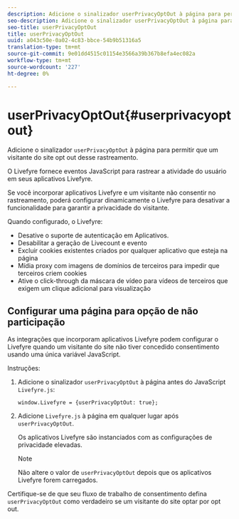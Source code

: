 ```yaml
---
description: Adicione o sinalizador userPrivacyOptOut à página para permitir que um visitante do site opt out esse rastreamento.
seo-description: Adicione o sinalizador userPrivacyOptOut à página para permitir que um visitante do site opt out esse rastreamento.
seo-title: userPrivacyOptOut
title: userPrivacyOptOut
uuid: a043c50e-0a02-4c83-bbce-54b9b51316a5
translation-type: tm+mt
source-git-commit: 9e01dd4515c01154e3566a39b367b8efa4ec082a
workflow-type: tm+mt
source-wordcount: '227'
ht-degree: 0%

---
```



# userPrivacyOptOut{#userprivacyoptout}

Adicione o sinalizador `userPrivacyOptOut` à página para permitir que um visitante do site opt out desse rastreamento.

O Livefyre fornece eventos JavaScript para rastrear a atividade do usuário em seus aplicativos Livefyre.

Se você incorporar aplicativos Livefyre e um visitante não consentir no rastreamento, poderá configurar dinamicamente o Livefyre para desativar a funcionalidade para garantir a privacidade do visitante.

Quando configurado, o Livefyre:

* Desative o suporte de autenticação em Aplicativos.
* Desabilitar a geração de Livecount e evento
* Excluir cookies existentes criados por qualquer aplicativo que esteja na página
* Mídia proxy com imagens de domínios de terceiros para impedir que terceiros criem cookies
* Ative o click-through da máscara de vídeo para vídeos de terceiros que exigem um clique adicional para visualização

## Configurar uma página para opção de não participação

As integrações que incorporam aplicativos Livefyre podem configurar o Livefyre quando um visitante do site não tiver concedido consentimento usando uma única variável JavaScript.

Instruções:

1. Adicione o sinalizador `userPrivacyOptOut` à página antes do JavaScript `Livefyre.js`:

   ```
   window.Livefyre = {userPrivacyOptOut: true};
   ```

1. Adicione `Livefyre.js` à página em qualquer lugar após `userPrivacyOptOut`.

   Os aplicativos Livefyre são instanciados com as configurações de privacidade elevadas.

   >[!NOTE]
   >
   >Não altere o valor de `userPrivacyOptOut` depois que os aplicativos Livefyre forem carregados.

Certifique-se de que seu fluxo de trabalho de consentimento defina `userPrivacyOptOut` como verdadeiro se um visitante do site optar por opt out.
